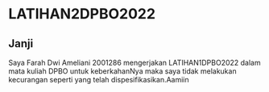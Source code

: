# LATIHAN2DPBO2022

## Janji
Saya Farah Dwi Ameliani 2001286 mengerjakan LATIHAN1DPBO2022 dalam mata kuliah DPBO untuk keberkahanNya maka saya tidak melakukan kecurangan seperti yang telah dispesifikasikan.Aamiin

